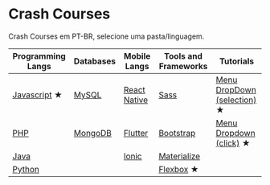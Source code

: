 # Crash Courses
Crash Courses em PT-BR, selecione uma pasta/linguagem.

| Programming Langs           | Databases           | Mobile Langs                  | Tools and Frameworks        | Tutorials                                     |
| --------------------------- | ------------------- | ----------------------------- | --------------------------- | --------------------------------------------- |
| [Javascript](/javascript) ★ | [MySQL](/mysql)     | [React Native](/react-native) | [Sass](/sass)               | [Menu DropDown (selection)](/dropdown-menu) ★ |
| [PHP](/php)                 | [MongoDB](/mongodb) | [Flutter](/flutter)           | [Bootstrap](/bootstrap)     | [Menu Dropdown (click)](/dropdown-menu-2) ★   |
| [Java](/java)               |                     | [Ionic](/ionic)               | [Materialize](/materialize) |                                               |
| [Python](/python)           |                     |                               | [Flexbox](/flexbox) ★       |                                               |
